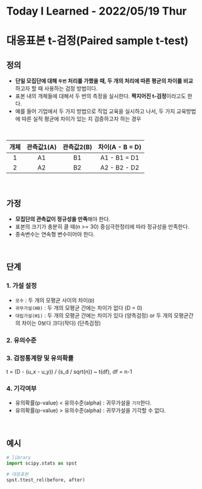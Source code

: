 # Today I Learned - 2022/05/19 Thur

# 대응표본 t-검정(Paired sample t-test)

## 정의
- **단일 모집단에 대해 `두번` 처리를 가했을 때, 두 개의 처리에 따른 평균의 차이를 비교**하고자 할 때 사용하는 검정 방법이다.
- 표본 내의 개체들에 대해서 두 번의 측정을 실시한다. **짝지어진 t-검정**이라고도 한다.
- 예를 들어 기업에서 두 가지 방법으로 직업 교육을 실시하고 나서, 두 가지 교육방법에 따른 실적 평균에 차이가 있는 지 검증하고자 하는 경우
<br>

|개체|관측값1(A)|관측값2(B)|차이(A - B = D)|
| :---: | :---: | :---: | :---: |
|1|A1|B1|A1 - B1 = D1|
|2|A2|B2|A2 - B2 - D2|

<br>

## 가정
- **모집단의 관측값이 정규성을 만족**해야 한다.
- 표본의 크기가 충분히 클 때(n >= 30) 중심극한정리에 따라 정규성을 만족한다.
- 종속변수는 연속형 변수이어야 한다.
<br>

## 단계
### 1. 가설 설정
- `모수` : 두 개의 모평균 사이의 차이(`D`)
- `귀무가설(H0)` : 두 개의 모평균 간에는 차이가 없다 (D = 0)
- `대립가설(H1)` : 두 개의 모평균 간에는 차이가 있다 (양측검정) or 두 개의 모평균간의 차이는 0보다 크다(작다) (단측검정)

### 2. 유의수준

### 3. 검정통계량 및 유의확률
t = (D - (u_x - u_y)) / (s_d / sqrt(n))  ~  t(df),  df = n-1

### 4. 기각여부
- 유의확률(p-value) < 유의수준(alpha) : 귀무가설을 `기각`한다.
- 유의확률(p-value) > 유의수준(alpha) : 귀무가설을 기각할 수 없다.



<br>

## 예시
```python
# library
import scipy.stats as spst

# 대응표본
spst.ttest_rel(before, after)
```
